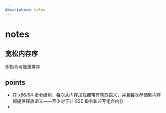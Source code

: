 ```yaml
---
description: notes
---
```


# notes

## 宽松内存序

即指令可能重排序

## points

* 在 x86/64 指令级别，每次从内存加载都带有获取语义，并且每次存储到内存都提供释放语义——至少对于非 SSE 指令和非写组合内存
*
